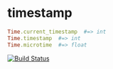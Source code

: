 timestamp
=========

```ruby
Time.current_timestamp  #=> int
Time.timestamp  #=> int
Time.microtime  #=> float
```

[![Build Status](https://travis-ci.org/phluid61/timestamp-gem.png)](https://travis-ci.org/phluid61/timestamp-gem)
